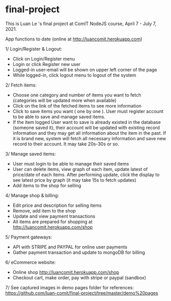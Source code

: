 # final-project

This is Luan Le 's final project at ComIT NodeJS course, April 7 - July 7, 2021.

App functions to date (online at http://luancomit.herokuapp.com)

1/ Login/Register & Logout:
  + Click on Login/Register menu
  + Login or click Register new user
  + Logged-in user-email will be shown on upper left corner of the page
  + While logged-in, click logout menu to logout of the system

2/ Fetch items:
  + Choose one category and number of items you want to fetch (categories will be updated more when available)
  + Click on the link of the fetched items to see more information
  + Click to save items you want ( one by one ). User must register account to be able to save and manage saved items.
  + If the item logged User want to save is already existed in the database (someone saved it), their account will be updated with existing record information and they may get all information about the item in the past. If it is brand new, system will fetch all necessary information and save new record to their account. It may take 20s-30s or so.

3/ Manage saved items:
  + User must login to be able to manage their saved items
  + User can delete items, view graph of each item, update latest of price/date of each items. After performing update, click the display to see latest price by graph (it may take 15s to fetch updates)
  + Add items to the shop for selling

4/ Manage shop & billing:
  + Edit price and description for selling items
  + Remove, add item to the shop
  + Update and view payment transactions
  + All items are prepared for shopping at http://luancomit.herokuapp.com/shop

5/ Payment gateways:
  + API with STRIPE and PAYPAL for online user payments
  + Gather payment transaction and update to mongoDB for billing

6/ eCommerce website:
  + Online shop http://luancomit.herokuapp.com/shop
  + Checkout cart, make order, pay with stripe or paypal (sandbox)

7/ See captured images in demo pages folder for references: https://github.com/luan-comit/final-project/tree/master/demo%20pages


